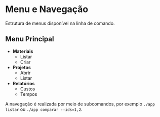 # Menu e Navegação

Estrutura de menus disponível na linha de comando.

## Menu Principal

- **Materiais**
  - Listar
  - Criar
- **Projetos**
  - Abrir
  - Listar
- **Relatórios**
  - Custos
  - Tempos

A navegação é realizada por meio de subcomandos, por exemplo `./app listar` ou `./app comparar --ids=1,2`.
